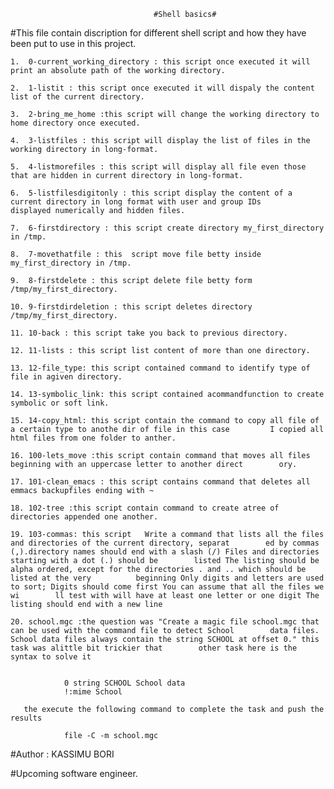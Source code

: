 									#Shell basics#


#This file contain discription for different shell script and how they have been put to use in this project.

	1.  0-current_working_directory : this script once executed it will print an absolute path of the working directory.

	2.  1-listit : this script once executed it will dispaly the content list of the current directory.
	
	3.  2-bring_me_home :this script will change the working directory to home directory once executed.

	4.  3-listfiles : this script will display the list of files in the working directory in long-format.

	5.  4-listmorefiles : this script will display all file even those that are hidden in current directory in long-format.
	
	6.  5-listfilesdigitonly : this script display the content of a current directory in long format with user and group IDs	    displayed numerically and hidden files.

	7.  6-firstdirectory : this script create directory my_first_directory in /tmp.

	8.  7-movethatfile : this  script move file betty inside my_first_directory in /tmp.

	9.  8-firstdelete : this script delete file betty form /tmp/my_first_directory.

	10. 9-firstdirdeletion : this script deletes directory /tmp/my_first_directory.

	11. 10-back : this script take you back to previous directory.

	12. 11-lists : this script list content of more than one directory.

	13. 12-file_type: this script contained command to identify type of file in agiven directory.

	14. 13-symbolic_link: this script contained acommandfunction to create symbolic or soft link.

	15. 14-copy_html: this script contain the command to copy all file of a certain type to anothe dir of file in this case 	    I copied all html files from one folder to anther.

	16. 100-lets_move :this script contain command that moves all files beginning with an uppercase letter to another direct	    ory.

	17. 101-clean_emacs : this script contains command that deletes all emmacs backupfiles ending with ~

	18. 102-tree :this script contain command to create atree of directories appended one another.

	19. 103-commas: this script   Write a command that lists all the files and directories of the current directory, separat	    ed by commas (,).directory names should end with a slash (/) Files and directories starting with a dot (.) should be 	    listed The listing should be alpha ordered, except for the directories . and .. which should be listed at the very  	    beginning Only digits and letters are used to sort; Digits should come first You can assume that all the files we wi	    ll test with will have at least one letter or one digit The listing should end with a new line 

	20. school.mgc :the question was "Create a magic file school.mgc that can be used with the command file to detect School 	    data files. School data files always contain the string SCHOOL at offset 0." this task was alittle bit trickier that 	    other task here is the syntax to solve it 


				0 string SCHOOL School data
				!:mime School

	   the execute the following command to complete the task and push the results

				file -C -m school.mgc 


#Author : KASSIMU BORI

#Upcoming software engineer.


